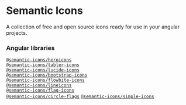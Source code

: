 # Semantic Icons

A collection of free and open source icons ready for use in your angular projects.

### Angular libraries

[`@semantic-icons/heroicons`](libs/heroicons)\
[`@semantic-icons/tabler-icons`](libs/tabler-icons)\
[`@semantic-icons/lucide-icons`](libs/lucide-icons)\
[`@semantic-icons/bootstrap-icons`](libs/bootstrap-icons)\
[`@semantic-icons/flowbite-icons`](libs/flowbite-icons)\
[`@semantic-icons/lineicons`](libs/lineicons)\
[`@semantic-icons/flag-icons`](libs/flag-icons)\
[`@semantic-icons/circle-flags`](libs/circle-flags)
[`@semantic-icons/simple-icons`](libs/simple-icons)
